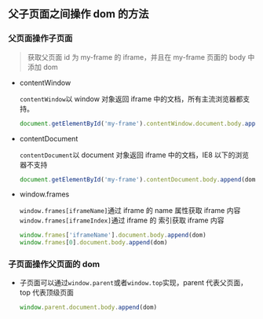 ## 父子页面之间操作 dom 的方法

### 父页面操作子页面

> 获取父页面 id 为 my-frame 的 iframe，并且在 my-frame 页面的 body 中添加 dom

- contentWindow

  `contentWindow`以 window 对象返回 iframe 中的文档，所有主流浏览器都支持。

  ```js
  document.getElementById('my-frame').contentWindow.document.body.append(dom)
  ```

- contentDocument

  `contentDocument`以 document 对象返回 iframe 中的文档，IE8 以下的浏览器不支持

  ```js
  document.getElementById('my-frame').contentDocument.body.append(dom)
  ```

- window.frames

  `window.frames[iframeName]`通过 iframe 的 name 属性获取 iframe 内容
  `window.frames[iframeIndex]`通过 iframe 的 索引获取 iframe 内容

  ```js
  window.frames['iframeName'].document.body.append(dom)
  window.frames[0].document.body.append(dom)
  ```

### 子页面操作父页面的 dom

- 子页面可以通过`window.parent`或者`window.top`实现，parent 代表父页面，top 代表顶级页面

  ```js
  window.parent.document.body.append(dom)
  ```

